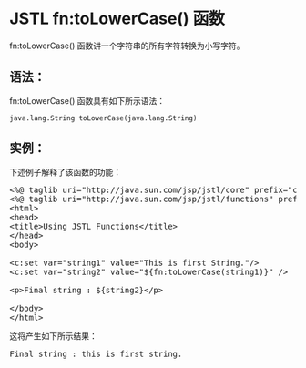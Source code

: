 # JSTL fn:toLowerCase() 函数

fn:toLowerCase() 函数讲一个字符串的所有字符转换为小写字符。

## 语法：

fn:toLowerCase() 函数具有如下所示语法：

``` 
java.lang.String toLowerCase(java.lang.String)
``` 

## 实例：

下述例子解释了该函数的功能：

<pre class="prettyprint notranslate tryit">
&lt;%@ taglib uri="http://java.sun.com/jsp/jstl/core" prefix="c" %&gt;
&lt;%@ taglib uri="http://java.sun.com/jsp/jstl/functions" prefix="fn" %&gt;
&lt;html&gt;
&lt;head&gt;
&lt;title&gt;Using JSTL Functions&lt;/title&gt;
&lt;/head&gt;
&lt;body&gt;

&lt;c:set var="string1" value="This is first String."/&gt;
&lt;c:set var="string2" value="${fn:toLowerCase(string1)}" /&gt;

&lt;p&gt;Final string : ${string2}&lt;/p&gt;

&lt;/body&gt;
&lt;/html&gt;
</pre>

这将产生如下所示结果：

<pre class="result notranslate">
Final string : this is first string.
</pre>
